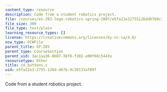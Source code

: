 ```yaml
---
content_type: resource
description: Code from a student robotics project.
file: /courses/es-293-lego-robotics-spring-2007/e5fa22e32755126dd67b9c20133af89f_cd_buttons.c
file_size: 309
file_type: text/plain
learning_resource_types: []
license: https://creativecommons.org/licenses/by-nc-sa/4.0/
ocw_type: OCWFile
parent_title: SP.285
parent_type: CourseSection
parent_uid: 3ac1aa36-8b07-38f8-f202-a90f68c5443e
resourcetype: Other
title: cd_buttons.c
uid: e5fa22e3-2755-126d-d67b-9c20133af89f
---
```

Code from a student robotics project.